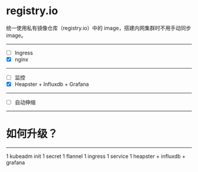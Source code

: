 
# registry.io
统一使用私有镜像仓库（registry.io）中的 image，搭建内网集群时不用手动同步 image。

---

- [ ] Ingress
 - [x] nginx

---

- [ ] 监控
 - [x] Heapster + Influxdb + Grafana

---

- [ ] 自动伸缩

---

# 如何升级？

---

1 kubeadm init
1 secret
1 flannel
1 ingress
1 service
1 heapster + influxdb + grafana 
